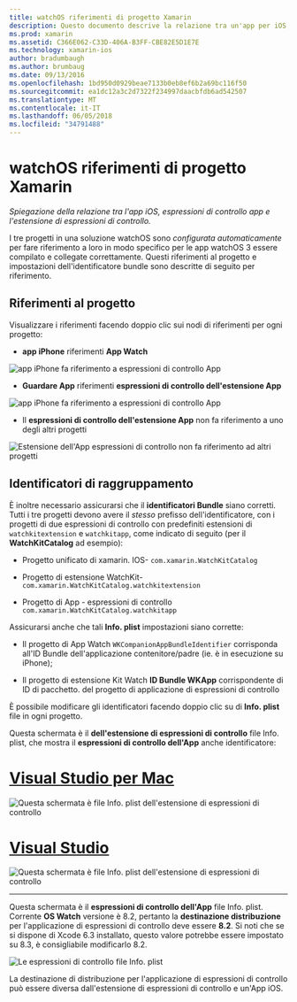 ```yaml
---
title: watchOS riferimenti di progetto Xamarin
description: Questo documento descrive la relazione tra un'app per iOS, un'app di espressioni di controllo e un'estensione di app di espressioni di controllo. Vengono illustrati i riferimenti al progetto e bundle di identificatori.
ms.prod: xamarin
ms.assetid: C366E062-C33D-406A-B3FF-CBE82E5D1E7E
ms.technology: xamarin-ios
author: bradumbaugh
ms.author: brumbaug
ms.date: 09/13/2016
ms.openlocfilehash: 1bd950d0929beae7133b0eb8ef6b2a69bc116f50
ms.sourcegitcommit: ea1dc12a3c2d7322f234997daacbfdb6ad542507
ms.translationtype: MT
ms.contentlocale: it-IT
ms.lasthandoff: 06/05/2018
ms.locfileid: "34791488"
---
```

# <a name="watchos-project-references-in-xamarin"></a>watchOS riferimenti di progetto Xamarin

_Spiegazione della relazione tra l'app iOS, espressioni di controllo app e l'estensione di espressioni di controllo._

I tre progetti in una soluzione watchOS sono *configurata automaticamente* per fare riferimento a loro in modo specifico per le app watchOS 3 essere compilato e collegate correttamente. Questi riferimenti al progetto e impostazioni dell'identificatore bundle sono descritte di seguito per riferimento.

## <a name="project-references"></a>Riferimenti al progetto

Visualizzare i riferimenti facendo doppio clic sui nodi di riferimenti per ogni progetto:

- **app iPhone** riferimenti **App Watch**

![](project-references-images/catalog-reference1.png "app iPhone fa riferimento a espressioni di controllo App")

- **Guardare App** riferimenti **espressioni di controllo dell'estensione App**

![](project-references-images/catalog-reference2.png "app iPhone fa riferimento a espressioni di controllo App")


 - Il **espressioni di controllo dell'estensione App** non fa riferimento a uno degli altri progetti

![](project-references-images/catalog-reference3.png "Estensione dell'App espressioni di controllo non fa riferimento ad altri progetti")



## <a name="bundle-identifiers"></a>Identificatori di raggruppamento

È inoltre necessario assicurarsi che il **identificatori Bundle** siano corretti.
Tutti i tre progetti devono avere il *stesso* prefisso dell'identificatore, con i progetti di due espressioni di controllo con predefiniti estensioni di `watchkitextension` e `watchkitapp`, come indicato di seguito (per il **WatchKitCatalog** ad esempio):

 - Progetto unificato di xamarin. IOS- `com.xamarin.WatchKitCatalog`

 - Progetto di estensione WatchKit- `com.xamarin.WatchKitCatalog.watchkitextension`

 - Progetto di App - espressioni di controllo `com.xamarin.WatchKitCatalog.watchkitapp`

Assicurarsi anche che tali **Info. plist** impostazioni siano corrette:

 - Il progetto di App Watch `WKCompanionAppBundleIdentifier` corrisponda all'ID Bundle dell'applicazione contenitore/padre (ie. è in esecuzione su iPhone);

 - Il progetto di estensione Kit Watch **ID Bundle WKApp** corrispondente di ID di pacchetto. del progetto di applicazione di espressioni di controllo

È possibile modificare gli identificatori facendo doppio clic su di **Info. plist** file in ogni progetto.

Questa schermata è il **dell'estensione di espressioni di controllo** file Info. plist, che mostra il **espressioni di controllo dell'App** anche identificatore:

# <a name="visual-studio-for-mactabvsmac"></a>[Visual Studio per Mac](#tab/vsmac)
    
![](project-references-images/infoplist-extension.png "Questa schermata è file Info. plist dell'estensione di espressioni di controllo")

# <a name="visual-studiotabvswin"></a>[Visual Studio](#tab/vswin)
    
![](project-references-images/infoplist-extension-vs.png "Questa schermata è file Info. plist dell'estensione di espressioni di controllo")

-----

Questa schermata è il **espressioni di controllo dell'App** file Info. plist.
Corrente **OS Watch** versione è 8.2, pertanto la **destinazione distribuzione** per l'applicazione di espressioni di controllo deve essere **8.2**. Si noti che se si dispone di Xcode 6.3 installato, questo valore potrebbe essere impostato su 8.3, è consigliabile modificarlo 8.2.

![](project-references-images/infoplist-watchapp.png "Le espressioni di controllo file Info. plist")

La destinazione di distribuzione per l'applicazione di espressioni di controllo può essere diversa dall'estensione di espressioni di controllo e un'App iOS.

